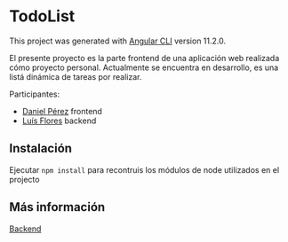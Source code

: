 # TodoList

This project was generated with [Angular CLI](https://github.com/angular/angular-cli) version 11.2.0.

El presente proyecto es la parte frontend de una aplicación web realizada cómo proyecto personal.
Actualmente se encuentra en desarrollo, es una listá dinámica de tareas por realizar.

Participantes:
* [Daniel Pérez](https://github.com/waspv22) frontend
* [Luís Flores](https://github.com/LuisFloresV) backend

## Instalación

Ejecutar `npm install` para recontruis los módulos de node utilizados en el projecto

## Más información

[Backend](https://github.com/LuisFloresV/Task-API)


